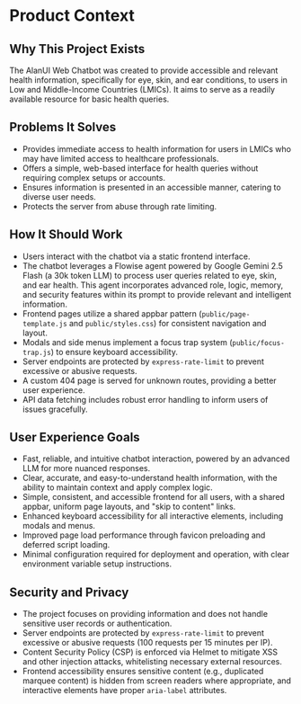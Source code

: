 <!-- Alan UI - productContext.md | 19th June 2025, WJW -->

# Product Context

## Why This Project Exists
The AlanUI Web Chatbot was created to provide accessible and relevant health information, specifically for eye, skin, and ear conditions, to users in Low and Middle-Income Countries (LMICs). It aims to serve as a readily available resource for basic health queries.

## Problems It Solves
- Provides immediate access to health information for users in LMICs who may have limited access to healthcare professionals.
- Offers a simple, web-based interface for health queries without requiring complex setups or accounts.
- Ensures information is presented in an accessible manner, catering to diverse user needs.
- Protects the server from abuse through rate limiting.

## How It Should Work
- Users interact with the chatbot via a static frontend interface.
- The chatbot leverages a Flowise agent powered by Google Gemini 2.5 Flash (a 30k token LLM) to process user queries related to eye, skin, and ear health. This agent incorporates advanced role, logic, memory, and security features within its prompt to provide relevant and intelligent information.
- Frontend pages utilize a shared appbar pattern (`public/page-template.js` and `public/styles.css`) for consistent navigation and layout.
- Modals and side menus implement a focus trap system (`public/focus-trap.js`) to ensure keyboard accessibility.
- Server endpoints are protected by `express-rate-limit` to prevent excessive or abusive requests.
- A custom 404 page is served for unknown routes, providing a better user experience.
- API data fetching includes robust error handling to inform users of issues gracefully.

## User Experience Goals
- Fast, reliable, and intuitive chatbot interaction, powered by an advanced LLM for more nuanced responses.
- Clear, accurate, and easy-to-understand health information, with the ability to maintain context and apply complex logic.
- Simple, consistent, and accessible frontend for all users, with a shared appbar, uniform page layouts, and "skip to content" links.
- Enhanced keyboard accessibility for all interactive elements, including modals and menus.
- Improved page load performance through favicon preloading and deferred script loading.
- Minimal configuration required for deployment and operation, with clear environment variable setup instructions.

## Security and Privacy
- The project focuses on providing information and does not handle sensitive user records or authentication.
- Server endpoints are protected by `express-rate-limit` to prevent excessive or abusive requests (100 requests per 15 minutes per IP).
- Content Security Policy (CSP) is enforced via Helmet to mitigate XSS and other injection attacks, whitelisting necessary external resources.
- Frontend accessibility ensures sensitive content (e.g., duplicated marquee content) is hidden from screen readers where appropriate, and interactive elements have proper `aria-label` attributes.
